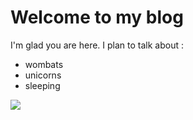 # Welcome to my blog

I'm glad you are here. I plan to talk about :

* wombats
* unicorns
* sleeping

<img src="https://media.giphy.com/media/WiXMlla4ZFR8Q/giphy.gif">
